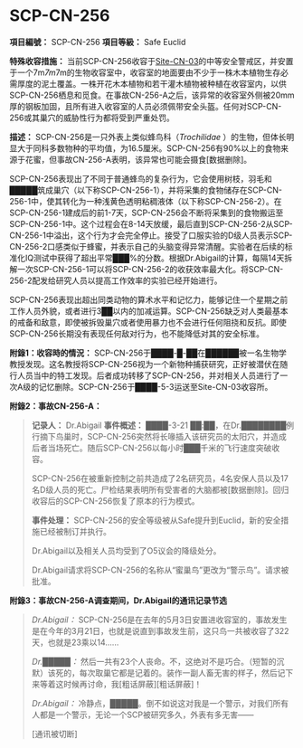 # SCP-CN-256


**項目編號：** SCP-CN-256
**項目等級：** Safe Euclid

**特殊收容措施：** 当前SCP-CN-256收容于[Site-CN-03](//scp-wiki-cn.wikidot.com/site-cn-03)的中等安全警戒区，并安置于一个7m*7m*7m的生物收容室中，收容室的地面要由不少于一株木本植物生存必需厚度的泥土覆盖。一株开花木本植物和若干灌木植物被种植在收容室内，以供SCP-CN-256栖息和觅食。在事故CN-256-A之后，该异常的收容室外侧被20mm厚的钢板加固，且所有进入收容室的人员必须佩带安全头盔。任何对SCP-CN-256或其巢穴的威胁性行为都将受到严重处罚。

**描述：** SCP-CN-256是一只外表上类似蜂鸟科（*Trochilidae* ）的生物，但体长明显大于同科多数物种的平均值，为16.5厘米。SCP-CN-256有90%以上的食物来源于花蜜，但事故CN-256-A表明，该异常也可能会摄食[数据删除]。

SCP-CN-256表现出了不同于普通蜂鸟的复杂行为，它会使用树枝，羽毛和█████筑成巢穴（以下称SCP-CN-256-1），并将采集的食物储存在SCP-CN-256-1中，使其转化为一种浅黄色透明粘稠液体（以下称SCP-CN-256-2）。在SCP-CN-256-1建成后的前1-7天，SCP-CN-256会不断将采集到的食物搬运至SCP-CN-256-1中。这个过程会在8-14天放缓，最后直到SCP-CN-256-2从SCP-CN-256-1中溢出，这个行为才会完全停止。接受了口服实验的D级人员表示SCP-CN-256-2口感类似于蜂蜜，并表示自己的头脑变得异常清醒。实验者在后续的标准化IQ测试中获得了超出平常███%的分数。根据Dr.Abigail的计算，每隔14天拆解一次SCP-CN-256-1可以将SCP-CN-256-2的收获效率最大化。将SCP-CN-256-2配发给研究人员以提高工作效率的实验已经开始进行。

SCP-CN-256表现出超出同类动物的算术水平和记忆力，能够记住一个星期之前工作人员外貌，或者进行3██以内的加减运算。SCP-CN-256缺乏对人类最基本的戒备和敌意，即使被拆毁巢穴或者使用暴力也不会进行任何阻挠和反抗。即使SCP-CN-256长期没有表现任何敌对行为，也不能降低对其的安全标准。

**附錄1：收容時的情況：** SCP-CN-256于████-█-██在██████被一名生物学教授发现。这名教授将SCP-CN-256视为一个新物种捕获研究，正好被潜伏在随行人员当中的特工发现。后者成功转移了SCP-CN-256，并对相关人员进行了一次A级的记忆删除。SCP-CN-256于████-5-3运送至Site-CN-03收容所。

**附錄2：事故CN-256-A：** 


> **记录人：** Dr.Abigail
**事件概述：** ████-3-21 ██:██，在Dr.████████例行摘下鸟巢时，SCP-CN-256突然将长喙插入该研究员的太阳穴，并造成后者当场死亡。随后SCP-CN-256以每小时███千米的飞行速度突破收容。
> 
> SCP-CN-256在被重新控制之前共造成了2名研究员，4名安保人员以及17名D级人员的死亡。尸检结果表明所有受害者的大脑都被[数据删除]。回归收容后的SCP-CN-256恢复了原本的行为模式。
> 
> **事件处理：** SCP-CN-256的安全等级被从Safe提升到Euclid，新的安全措施已经被制订并执行。
> 
> Dr.Abigail以及相关人员均受到了O5议会的降级处分。
> 
> Dr.Abigail请求将SCP-CN-256的名称从“蜜巢鸟”更改为“警示鸟”。请求被批准。
> 

**附錄3：事故CN-256-A调查期间，Dr.Abigail的通讯记录节选** 


> *Dr.Abigail：* SCP-CN-256是在去年的5月3日安置进收容室的，事故发生是在今年的3月21日，也就是说直到事故发生前，这只鸟一共被收容了322天，也就是23乘以14……
> 
> *Dr.█████：* 然后一共有23个人丧命。不，这绝对不是巧合。（短暂的沉默）该死的，每次取巢它都是记着的。装作一副人畜无害的样子，然后记下来等着这时候再讨命，我[粗话屏蔽][粗话屏蔽]！
> 
> *Dr.Abigail：* 冷静点，█████。倒不如说这对我是一个警示，对我们所有人都是一个警示，无论一个SCP被研究多久，外表有多无害——
> 
> [通讯被切断]
> 


